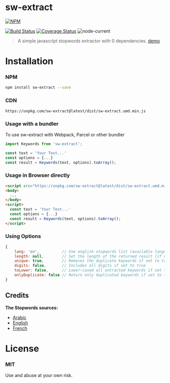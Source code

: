 # sw-extract 
[![NPM](https://nodei.co/npm/sw-extract.png)](https://nodei.co/npm/sw-extract/)

[![Build Status](https://travis-ci.com/AmineYagoub/sw-extract.svg?branch=master)](https://travis-ci.com/AmineYagoub/sw-extract)
[![Coverage Status](https://coveralls.io/repos/github/AmineYagoub/sw-extract/badge.svg?branch=master)](https://coveralls.io/github/AmineYagoub/sw-extract?branch=master)
![node-current](https://img.shields.io/node/v/sw-extract?style=plastic)
> A simple javascript stopwords extractor with 0 dependencies. [demo](https://amineyagoub.github.io/sw-extract-demo/)
# Installation

### NPM

```bash
npm install sw-extract --save
```

### CDN
`https://unpkg.com/sw-extract@latest/dist/sw-extract.umd.min.js`

### Usage with a bundler
To use sw-extract with Webpack, Parcel or other bundler

```js
import Keywords from 'sw-extract';

const text = 'Your Text...'
const options = {...}
const result = Keywords(text, options).toArray();
```

### Usage in Browser directly
```html
<script src="https://unpkg.com/sw-extract@latest/dist/sw-extract.umd.min.js"></script>
<body>
  ...
</body>
<script>
  const text = 'Your Text...'
  const options = {...}
  const result = Keywords(text, options).toArray();
</script>
```
### Using Options
```javascript
{
    lang: 'en',          // Use english stopwords list (available languages: ar, en, fr)
    length: null,        // Set the length of the returned result (if null return all result)
    unique: true,        // Removes the duplicate keywords if set to true
    digits: false,       // Includes all digits if set to true
    toLower: false,      // Lower-cased all extracted keywords if set to true
    onlyDuplicate: false // Return only duplicated keywords if set to true
}
```
## Credits

**The Stopwords sources:**

- [Arabic](https://github.com/6/stopwords-json)
- [English](https://dev.mysql.com/doc/refman/8.0/en/fulltext-stopwords.html)
- [French](https://github.com/6/stopwords-json)

# License

### MIT

Use and abuse at your own risk.
